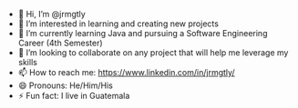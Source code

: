 - 👋 Hi, I’m @jrmgtly
- 👀 I’m interested in learning and creating new projects
- 🌱 I’m currently learning Java and pursuing a Software Engineering Career (4th Semester)
- 💞️ I’m looking to collaborate on any project that will help me leverage my skills
- 📫 How to reach me: https://www.linkedin.com/in/jrmgtly/
- 😄 Pronouns: He/Him/His
- ⚡ Fun fact: I live in Guatemala

<!---
jrmgtly/jrmgtly is a ✨ special ✨ repository because its `README.md` (this file) appears on your GitHub profile.
You can click the Preview link to take a look at your changes.
--->
